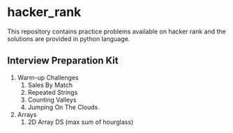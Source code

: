 # hacker_rank
This repository contains practice problems available on hacker rank and the solutions are provided in python language.
## Interview Preparation Kit
 1. Warm-up Challenges
    1. Sales By Match
    2. Repeated Strings
    3. Counting Valleys
    4. Jumping On The Clouds
 2. Arrays
    1. 2D Array DS (max sum of hourglass)
    
